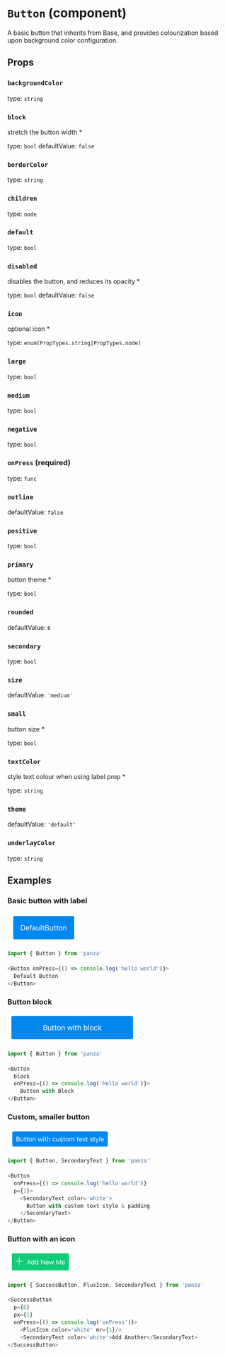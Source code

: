 `Button` (component)
====================

A basic button that inherits from Base, and provides colourization
based upon background color configuration.

Props
-----

### `backgroundColor`

type: `string`


### `block`

stretch the button width *

type: `bool`
defaultValue: `false`


### `borderColor`

type: `string`


### `children`

type: `node`


### `default`

type: `bool`


### `disabled`

disables the button, and reduces its opacity *

type: `bool`
defaultValue: `false`


### `icon`

optional icon *

type: `enum(PropTypes.string|PropTypes.node)`


### `large`

type: `bool`


### `medium`

type: `bool`


### `negative`

type: `bool`


### `onPress` (required)

type: `func`


### `outline`

defaultValue: `false`


### `positive`

type: `bool`


### `primary`

button theme *

type: `bool`


### `rounded`

defaultValue: `6`


### `secondary`

type: `bool`


### `size`

defaultValue: `'medium'`


### `small`

button size *

type: `bool`


### `textColor`

style text colour when using label prop *

type: `string`


### `theme`

defaultValue: `'default'`


### `underlayColor`

type: `string`

## Examples

### Basic button with label

![Basic button](/documentation/images/ButtonBasic.png)
```javascript
import { Button } from 'panza'

<Button onPress={() => console.log('hello world')}>
  Default Button
</Button>
```

### Button block

![Block button](images/ButtonBlock.png)
```javascript
import { Button } from 'panza'

<Button
  block
  onPress={() => console.log('hello world')}>
    Button with Block
</Button>
```

### Custom, smaller button

![Custom button](images/ButtonCustom.png)
```javascript
import { Button, SecondaryText } from 'panza'

<Button
  onPress={() => console.log('hello world')}
  p={1}>
    <SecondaryText color='white'>
      Button with custom text style & padding
    </SecondaryText>
</Button>
```

### Button with an icon

![Button with icon](images/ButtonWithIcon.png)
```javascript
import { SuccessButton, PlusIcon, SecondaryText } from 'panza'

<SuccessButton
  p={0}
  px={1}
  onPress={() => console.log('onPress')}>
    <PlusIcon color='white' mr={1}/>
    <SecondaryText color='white'>Add Another</SecondaryText>
</SuccessButton>
```
